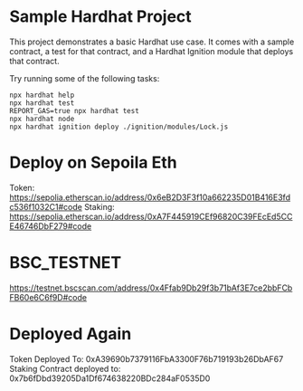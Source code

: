 # Sample Hardhat Project

This project demonstrates a basic Hardhat use case. It comes with a sample contract, a test for that contract, and a Hardhat Ignition module that deploys that contract.

Try running some of the following tasks:

```shell
npx hardhat help
npx hardhat test
REPORT_GAS=true npx hardhat test
npx hardhat node
npx hardhat ignition deploy ./ignition/modules/Lock.js
```
# Deploy on Sepoila Eth
Token:  https://sepolia.etherscan.io/address/0x6eB2D3F3f10a662235D01B416E3fdc536f1032C1#code
Staking: https://sepolia.etherscan.io/address/0xA7F445919CEf96820C39FEcEd5CCE46746DbF279#code
# BSC_TESTNET
https://testnet.bscscan.com/address/0x4Ffab9Db29f3b71bAf3E7ce2bbFCbFB60e6C6f9D#code

# Deployed Again
Token Deployed To:  0xA39690b7379116FbA3300F76b719193b26DbAF67
Staking Contract deployed to: 0x7b6fDbd39205Da1Df674638220BDc284aF0535D0